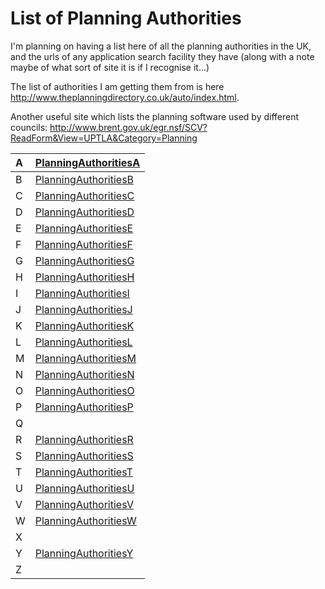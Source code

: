 # List of Planning Authorities #

I'm planning on having a list here of all the planning authorities in the UK, and the urls of any application search facility they have (along with a note maybe of what sort of site it is if I recognise it...)

The list of authorities I am getting them from is here http://www.theplanningdirectory.co.uk/auto/index.html.

Another useful site which lists the planning software used by different councils: http://www.brent.gov.uk/egr.nsf/SCV?ReadForm&View=UPTLA&Category=Planning

| A | [PlanningAuthoritiesA](PlanningAuthoritiesA.md) |
|:--|:------------------------------------------------|
| B | [PlanningAuthoritiesB](PlanningAuthoritiesB.md) |
| C | [PlanningAuthoritiesC](PlanningAuthoritiesC.md) |
| D | [PlanningAuthoritiesD](PlanningAuthoritiesD.md) |
| E | [PlanningAuthoritiesE](PlanningAuthoritiesE.md) |
| F | [PlanningAuthoritiesF](PlanningAuthoritiesF.md) |
| G | [PlanningAuthoritiesG](PlanningAuthoritiesG.md) |
| H | [PlanningAuthoritiesH](PlanningAuthoritiesH.md) |
| I | [PlanningAuthoritiesI](PlanningAuthoritiesI.md) |
| J | [PlanningAuthoritiesJ](PlanningAuthoritiesJ.md) |
| K | [PlanningAuthoritiesK](PlanningAuthoritiesK.md) |
| L | [PlanningAuthoritiesL](PlanningAuthoritiesL.md) |
| M | [PlanningAuthoritiesM](PlanningAuthoritiesM.md) |
| N | [PlanningAuthoritiesN](PlanningAuthoritiesN.md) |
| O | [PlanningAuthoritiesO](PlanningAuthoritiesO.md) |
| P | [PlanningAuthoritiesP](PlanningAuthoritiesP.md) |
| Q |                                                 |
| R | [PlanningAuthoritiesR](PlanningAuthoritiesR.md) |
| S | [PlanningAuthoritiesS](PlanningAuthoritiesS.md) |
| T | [PlanningAuthoritiesT](PlanningAuthoritiesT.md) |
| U | [PlanningAuthoritiesU](PlanningAuthoritiesU.md) |
| V | [PlanningAuthoritiesV](PlanningAuthoritiesV.md) |
| W | [PlanningAuthoritiesW](PlanningAuthoritiesW.md) |
| X |                                                 |
| Y | [PlanningAuthoritiesY](PlanningAuthoritiesY.md) |
| Z |                                                 |